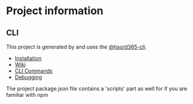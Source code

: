 
# Project information

## CLI

This project is generated by and uses the [@hso/d365-cli](https://github.com/hso-nn/d365-cli).

* [Installation](https://github.com/hso-nn/d365-cli/wiki/Installation)
* [Wiki](https://github.com/hso-nn/d365-cli/wiki)
* [CLI Commands](https://github.com/hso-nn/d365-cli/wiki/CLICommands)
* [Debugging](https://github.com/hso-nn/d365-cli/wiki/Debugging)

The project package.json file contains a 'scripts' part as well for if you are familiar with npm
